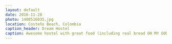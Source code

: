 ```yaml
---
layout: default
date: 2016-11-28
photo: 1480516035.jpg
location: Costeño Beach, Colombia
caption_header: Dream Hostel
caption: Awesome hostel with great food (including real bread OH MY GOD!), nice beds with mosquito nets and, even better, nice waves! I did 2 days of surfing there :)
---
```

